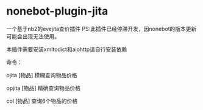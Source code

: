 # nonebot-plugin-jita
一个基于nb2的evejita查价插件
PS:此插件已经停滞开发，因nonebot的版本更新可能会出现无法使用。

本插件需要安装xmltodict和aiohttp请自行安装依赖

命令：

ojita [物品] 模糊查询物品价格

opjita [物品] 精确查询物品价格

col [物品] 查询6个物品的价格
